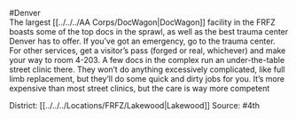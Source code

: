 #Denver   
The largest [[../../../AA Corps/DocWagon|DocWagon]] facility in the FRFZ boasts some of the top docs in the sprawl, as well as the best trauma center Denver has to offer. If you’ve got an emergency, go to the trauma center. For other services, get a visitor’s pass (forged or real, whichever) and make your way to room 4-203. A few docs in the complex run an under-the-table street clinic there. They won’t do anything excessively complicated, like full limb replacement, but they’ll do some quick and dirty jobs for you. It’s more expensive than most street clinics, but the care is way more competent

District: [[../../../Locations/FRFZ/Lakewood|Lakewood]]
Source: #4th 
